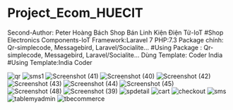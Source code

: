 
# Project_Ecom_HUECIT
Second-Author: Peter Hoàng Bách
Shop Bán Linh Kiện Điện Tử-IoT
#Shop Electronics Components-IoT
Framework:Laravel 7
PHP:7.3
Package chính: Qr-simplecode, Messagebird, Laravel/Socialite...
#Using Package : Qr-simplecode, Messagebird, Laravel/Socialite...
Dùng Template: Coder India
#Using Template:India Coder 


![qr](https://user-images.githubusercontent.com/75841838/124900361-30079f00-e00b-11eb-8fab-d007d8ccef68.PNG)
![sms1](https://user-images.githubusercontent.com/75841838/124900499-50375e00-e00b-11eb-9556-39d6f5161620.png)
![Screenshot (41)](https://user-images.githubusercontent.com/75841838/124898442-67754c00-e009-11eb-9b1c-b7d0ba22567f.png)
![Screenshot (40)](https://user-images.githubusercontent.com/75841838/124898436-6512f200-e009-11eb-9507-9a8c66dc125c.png)
![Screenshot (42)](https://user-images.githubusercontent.com/75841838/124898445-680de280-e009-11eb-8774-7731a8b7c9dd.png)
![Screenshot (43)](https://user-images.githubusercontent.com/75841838/124898449-680de280-e009-11eb-89c0-b4acbb3ae61f.png)
![Screenshot (44)](https://user-images.githubusercontent.com/75841838/124898452-68a67900-e009-11eb-86db-c45559dc22cd.png)
![Screenshot (45)](https://user-images.githubusercontent.com/75841838/124898457-693f0f80-e009-11eb-86aa-e54e25142909.png)
![Screenshot (48)](https://user-images.githubusercontent.com/75841838/124898460-69d7a600-e009-11eb-80cc-6b485919fa7f.png)
![Screenshot (39)](https://user-images.githubusercontent.com/75841838/124898245-372dad80-e009-11eb-9ec1-b4dbfd369dc1.png)
![spdetail](https://user-images.githubusercontent.com/75841838/124901539-4d893880-e00c-11eb-9f6d-3a399282ce17.PNG)
![cart](https://user-images.githubusercontent.com/75841838/124899671-8d4f2080-e00a-11eb-81fe-9b02e4013db7.PNG)
![checkout](https://user-images.githubusercontent.com/75841838/124899681-8e804d80-e00a-11eb-917c-9784b6eb8164.PNG)
![sms](https://user-images.githubusercontent.com/75841838/124899684-8f18e400-e00a-11eb-873f-41420aefba50.PNG)
![tablemyadmin](https://user-images.githubusercontent.com/75841838/124898908-d05cc400-e009-11eb-9ed6-edb42c4db9ee.PNG)
![tbecommerce](https://user-images.githubusercontent.com/75841838/124898916-d2268780-e009-11eb-9136-cda2e0acecf4.png)



